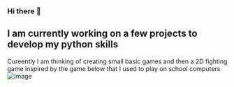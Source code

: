 ### Hi there 👋

## I am currently working on a few projects to develop my python skills

Cureently I am thinking of creating small basic games and then a 2D fighting game inspired by the game below that I used to play on school computers
             ![image](https://github.com/DanielAnthonyJones/DanielAnthonyJones/assets/156261995/b525fbe1-c3f6-4e82-8cb6-dcb79779c2b2)
